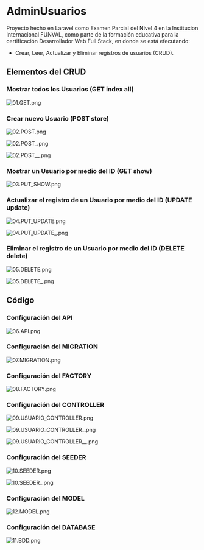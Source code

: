 # AdminUsuarios
Proyecto hecho en Laravel como Examen Parcial del Nivel 4 en la Institucion Internacional FUNVAL, como parte de la formación educativa para la certificación Desarrollador Web Full Stack, en donde se está efecutando:

- Crear, Leer, Actualizar y Eliminar registros de usuarios (CRUD).


## Elementos del CRUD

### Mostrar todos los Usuarios (GET index all)
![01.GET.png](./public/img/01.GET.png)


### Crear nuevo Usuario (POST store)
![02.POST.png](./public/img/02.POST.png)

![02.POST_.png](./public/img/02.POST_.png)

![02.POST__.png](./public/img/02.POST__.png)


### Mostrar un Usuario por medio del ID (GET show)
![03.PUT_SHOW.png](./public/img/03.PUT_SHOW.png)


### Actualizar el registro de un Usuario por medio del ID (UPDATE update)
![04.PUT_UPDATE.png](./public/img/04.PUT_UPDATE.png)

![04.PUT_UPDATE_.png](./public/img/04.PUT_UPDATE_.png)


### Eliminar el registro de un Usuario por medio del ID (DELETE delete)
![05.DELETE.png](./public/img/05.DELETE.png)

![05.DELETE_.png](./public/img/05.DELETE_.png)


## Código

### Configuración del API
![06.API.png](./public/img/06.API.png)


### Configuración del MIGRATION
![07.MIGRATION.png](./public/img/07.MIGRATION.png)


### Configuración del FACTORY
![08.FACTORY.png](./public/img/08.FACTORY.png)


### Configuración del CONTROLLER
![09.USUARIO_CONTROLLER.png](./public/img/09.USUARIO_CONTROLLER.png)

![09.USUARIO_CONTROLLER_.png](./public/img/09.USUARIO_CONTROLLER_.png)

![09.USUARIO_CONTROLLER__.png](./public/img/09.USUARIO_CONTROLLER__.png)


### Configuración del SEEDER
![10.SEEDER.png](./public/img/10.SEEDER.png)

![10.SEEDER_.png](./public/img/10.SEEDER_.png)


### Configuración del MODEL
![12.MODEL.png](./public/img/12.MODEL.png)


### Configuración del DATABASE
![11.BDD.png](./public/img/11.BDD.png)

